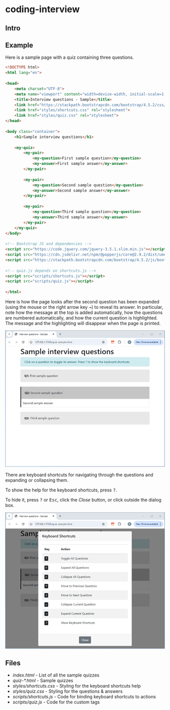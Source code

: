 # coding-interview

## Intro

## Example

Here is a sample page with a quiz containing three questions.

```html
<!DOCTYPE html>
<html lang="en">

<head>
    <meta charset="UTF-8">
    <meta name="viewport" content="width=device-width, initial-scale=1.0">
    <title>Interview questions - Sample</title>
    <link href="https://stackpath.bootstrapcdn.com/bootstrap/4.5.2/css/bootstrap.min.css" rel="stylesheet">
    <link href="styles/shortcuts.css" rel="stylesheet">
    <link href="styles/quiz.css" rel="stylesheet">
</head>

<body class="container">
    <h1>Sample interview questions</h1>

    <my-quiz>
        <my-pair>
            <my-question>First sample question</my-question>
            <my-answer>First sample answer</my-answer>
        </my-pair>

        <my-pair>
            <my-question>Second sample question</my-question>
            <my-answer>Second sample answer</my-answer>
        </my-pair>

        <my-pair>
            <my-question>Third sample question</my-question>
            <my-answer>Third sample answer</my-answer>
        </my-pair>
    </my-quiz>
</body>

<!-- Bootstrap JS and dependencies -->
<script src="https://code.jquery.com/jquery-3.5.1.slim.min.js"></script>
<script src="https://cdn.jsdelivr.net/npm/@popperjs/core@2.9.2/dist/umd/popper.min.js"></script>
<script src="https://stackpath.bootstrapcdn.com/bootstrap/4.5.2/js/bootstrap.min.js"></script>

<!-- quiz.js depends on shortcuts.js -->
<script src="scripts/shortcuts.js"></script>
<script src="scripts/quiz.js"></script>

</html>
```

Here is how the page looks after the second question has been expanded (using the mouse or the right arrow key <kbd>→</kbd>) to reveal its answer. In particular, note how the message at the top is added automatically, how the questions are numbered automatically, and how the current question is highlighted. The message and the highlighting will disappear when the page is printed.

![Sample quiz](screenshot-sample.png)

There are keyboard shortcuts for navigating through the questions and expanding or collapsing them.

To show the help for the keyboard shortcuts, press <kbd>?</kbd>.

To hide it, press <kbd>?</kbd> or <kbd>Esc</kbd>, click the *Close* button, or click outside the dialog box.

![Keyboard shortcuts help](screenshot-help.png)

## Files

* _index.html_ - List of all the sample quizzes
* _quiz-*.html_ - Sample quizzes
* _styles/shortcuts.css_ - Styling for the keyboard shortcuts help
* _styles/quiz.css_ - Styling for the questions & answers
* _scripts/shortcuts.js_ - Code for binding keyboard shortcuts to actions
* _scripts/quiz.js_ - Code for the custom tags 
